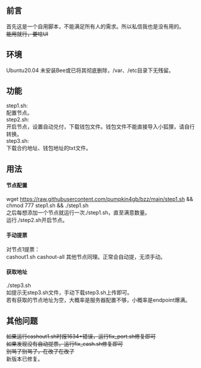 ## 前言  
首先这是一个自用脚本，不能满足所有人的需求。所以私信我也是没有用的。   
~~能用就行，要啥UI~~  


## 环境
Ubuntu20.04
未安装Bee或已将其彻底删除，/var、/etc目录下无残留。


## 功能
step1.sh:  
配置节点。  
step2.sh:  
开启节点，设置自动兑付，下载钱包文件。钱包文件不能直接导入小狐狸，请自行转换。  
step3.sh:  
下载合约地址、钱包地址的txt文件。


## 用法
#### 节点配置  
wget https://raw.githubusercontent.com/pumpkin4gb/bzz/main/step1.sh && chmod 777 step1.sh && ./step1.sh  
之后每想添加一个节点就运行一次./step1.sh，直至满意数量。  
运行./step2.sh开启节点。  
#### 手动提票  
对节点1提票：  
cashout1.sh cashout-all
其他节点同理。正常会自动提，无须手动。  
#### 获取地址  
./step3.sh  
如提示无step3.sh文件，手动下载step3.sh上传即可。  
若有获取的节点地址为空，大概率是服务器配置不够，小概率是endpoint爆满。


## 其他问题  
~~如果运行cashout1.sh时报1634+错误，运行fix_port.sh修复即可~~  
~~如果发现没有自动提票，运行fix_cash.sh修复即可~~  
~~别骂了别骂了，在改了在改了~~  
新版本已修复。
